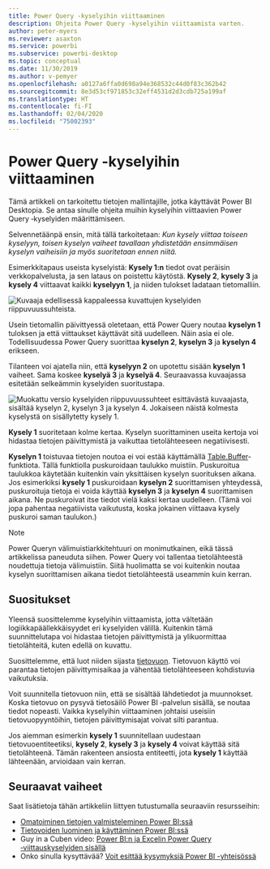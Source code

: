 ```yaml
---
title: Power Query -kyselyihin viittaaminen
description: Ohjeita Power Query -kyselyihin viittaamista varten.
author: peter-myers
ms.reviewer: asaxton
ms.service: powerbi
ms.subservice: powerbi-desktop
ms.topic: conceptual
ms.date: 11/30/2019
ms.author: v-pemyer
ms.openlocfilehash: a0127a6ffa0d698a94e368532c44d0f83c362b42
ms.sourcegitcommit: 8e3d53cf971853c32eff4531d2d3cdb725a199af
ms.translationtype: HT
ms.contentlocale: fi-FI
ms.lasthandoff: 02/04/2020
ms.locfileid: "75002393"
---
```

# <a name="referencing-power-query-queries"></a>Power Query -kyselyihin viittaaminen

Tämä artikkeli on tarkoitettu tietojen mallintajille, jotka käyttävät Power BI Desktopia. Se antaa sinulle ohjeita muihin kyselyihin viittaavien Power Query ‑kyselyiden määrittämiseen.

Selvennetäänpä ensin, mitä tällä tarkoitetaan: _Kun kysely viittaa toiseen kyselyyn, toisen kyselyn vaiheet tavallaan yhdistetään ensimmäisen kyselyn vaiheisiin ja myös suoritetaan ennen niitä._

Esimerkkitapaus useista kyselyistä: **Kysely 1:n** tiedot ovat peräisin verkkopalvelusta, ja sen lataus on poistettu käytöstä. **Kysely 2**, **kysely 3** ja **kysely 4** viittaavat kaikki **kyselyyn 1**, ja niiden tulokset ladataan tietomalliin.

![Kuvaaja edellisessä kappaleessa kuvattujen kyselyiden riippuvuussuhteista.](media/power-query-referenced-queries/query-dependencies-web-service.png)

Usein tietomallin päivittyessä oletetaan, että Power Query noutaa **kyselyn 1** tuloksen ja että viittaukset käyttävät sitä uudelleen. Näin asia ei ole. Todellisuudessa Power Query suorittaa **kyselyn 2**, **kyselyn 3** ja **kyselyn 4** erikseen.

Tilanteen voi ajatella niin, että **kyselyyn 2** on upotettu sisään **kyselyn 1** vaiheet. Sama koskee **kyselyä 3** ja **kyselyä 4**. Seuraavassa kuvaajassa esitetään selkeämmin kyselyiden suoritustapa.

![Muokattu versio kyselyiden riippuvuussuhteet esittävästä kuvaajasta, sisältää kyselyn 2, kyselyn 3 ja kyselyn 4. Jokaiseen näistä kolmesta kyselystä on sisällytetty kysely 1.](media/power-query-referenced-queries/query-dependencies-web-service-concept.png)

**Kysely 1** suoritetaan kolme kertaa. Kyselyn suorittaminen useita kertoja voi hidastaa tietojen päivittymistä ja vaikuttaa tietolähteeseen negatiivisesti.

**Kyselyn 1** toistuvaa tietojen noutoa ei voi estää käyttämällä [Table.Buffer](/powerquery-m/table-buffer)-funktiota. Tällä funktiolla puskuroidaan taulukko muistiin. Puskuroitua taulukkoa käytetään kuitenkin vain yksittäisen kyselyn suorituksen aikana. Jos esimerkiksi **kysely 1** puskuroidaan **kyselyn 2** suorittamisen yhteydessä, puskuroituja tietoja ei voida käyttää **kyselyn 3** ja **kyselyn 4** suorittamisen aikana. Ne puskuroivat itse tiedot vielä kaksi kertaa uudelleen. (Tämä voi jopa pahentaa negatiivista vaikutusta, koska jokainen viittaava kysely puskuroi saman taulukon.)

> [!NOTE]
> Power Queryn välimuistiarkkitehtuuri on monimutkainen, eikä tässä artikkelissa paneuduta siihen. Power Query voi tallentaa tietolähteestä noudettuja tietoja välimuistiin. Siitä huolimatta se voi kuitenkin noutaa kyselyn suorittamisen aikana tiedot tietolähteestä useammin kuin kerran.

## <a name="recommendations"></a>Suositukset

Yleensä suosittelemme kyselyihin viittaamista, jotta vältetään logiikkapäällekkäisyydet eri kyselyiden välillä. Kuitenkin tämä suunnittelutapa voi hidastaa tietojen päivittymistä ja ylikuormittaa tietolähteitä, kuten edellä on kuvattu.

Suosittelemme, että luot niiden sijasta [tietovuon](../service-dataflows-overview.md). Tietovuon käyttö voi parantaa tietojen päivittymisaikaa ja vähentää tietolähteeseen kohdistuvia vaikutuksia.

Voit suunnitella tietovuon niin, että se sisältää lähdetiedot ja muunnokset. Koska tietovuo on pysyvä tietosäilö Power BI ‑palvelun sisällä, se noutaa tiedot nopeasti. Vaikka kyselyihin viittaaminen johtaisi useisiin tietovuopyyntöihin, tietojen päivittymisajat voivat silti parantua.

Jos aiemman esimerkin **kysely 1** suunnitellaan uudestaan tietovuoentiteetiksi, **kysely 2**, **kysely 3** ja **kysely 4** voivat käyttää sitä tietolähteenä. Tämän rakenteen ansiosta entiteetti, jota **kysely 1** käyttää lähteenään, arvioidaan vain kerran.

## <a name="next-steps"></a>Seuraavat vaiheet

Saat lisätietoja tähän artikkeliin liittyen tutustumalla seuraaviin resursseihin:

- [Omatoiminen tietojen valmisteleminen Power BI:ssä](../service-dataflows-overview.md)
- [Tietovoiden luominen ja käyttäminen Power BI:ssä](../service-dataflows-create-use.md)
- Guy in a Cuben video: [Power BI:n ja Excelin Power Query ‑viittauskyselyiden sisällä](https://www.youtube.com/watch?v=3uKNNZqBIkg)
- Onko sinulla kysyttävää? [Voit esittää kysymyksiä Power BI -yhteisössä](https://community.powerbi.com/)
